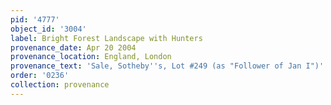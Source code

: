 ```yaml
---
pid: '4777'
object_id: '3004'
label: Bright Forest Landscape with Hunters
provenance_date: Apr 20 2004
provenance_location: England, London
provenance_text: 'Sale, Sotheby''s, Lot #249 (as "Follower of Jan I")'
order: '0236'
collection: provenance
---
```


